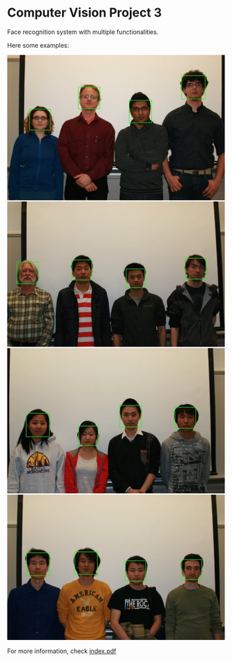 # Computer Vision Project 3
Face recognition system with multiple functionalities.

Here some examples:

![Example1](images/found_faces01.jpg)
![Example2](images/found_faces11.jpg)
![Example3](images/found_faces08.jpg)
![Example4](images/found_faces14.jpg)

For more information, check [index.pdf](index.pdf)